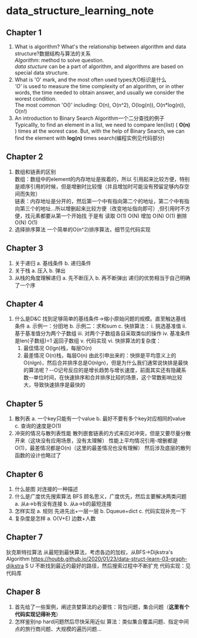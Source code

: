 # data_structure_learning_note
## Chapter 1  
1. What is algorithm? What's the relationship between algorithm and data structure?数据结构与算法的关系    
*Algorithm*: method to solve question.  
*data stucture* can be a part of algorithm, and algorithms are based on special data structure.
2. What is 'O' mark, and the most often used types大O标识是什么  
*'O'*  is used to measure the time complexity of an algorithm, or in other words, the time needed to obtain answer, and usually we consider the worest condition.   
The most common 'O()' including: O(n), O(n^2), O(log(n)), O(n*log(n)), O(n!)
3. An introduction to Binary Search Algorithm一个二分查找的例子    
Typicallly, to find an element in a list, we need to compare len(list) ( **O(n)** ) times at the worest case. But, with the help of Binary Search, we can find the element with **log(n)** times search(编程实例见代码部分)   
## Chapter 2  
1. 数组和链表的区别  
数组：数组中的element的内存地址是挨着的，所以 引用起来比较方便，特别是顺序引用的时候，但是增删时比较慢（并且增加时可能没有预留足够内存空间而失败）  
链表：内存地址是分开的，然后第一个中有指向第二个的地址，第二个中有指向第三个的地址...所以增删起来比较方便（改变地址指向即可）,但引用时不方便，找元素都要从第一个开始找 
于是有
读取 O(1) O(N)
增加 O(N) O(1)
删除 O(N) O(1)
2. 选择排序算法
一个简单的O(n^2)排序算法，细节见代码实现
## Chapter 3  
1. 关于递归
  a. 基线条件
  b. 递归条件
2. 关于栈
  a. 压入
  b. 弹出
3. 从栈的角度理解递归
  a. 先不断压入
  b. 再不断弹出
递归的优势相当于自己明确了一个序   
## Chapter 4  
1. 什么是D&C
找到足够简单的基线条件->缩小原始问题的规模。直至触达基线条件
  a. 示例一：分田地
  b. 示例二：求和sum
  c. 快排算法：
    i. 挑选基准值
    ii. 基于基准值分为两个子数组
    iii. 对两个子数组各自采取类似的操作
    iv. 基准条件是len(子数组)=1 返回子数组
    v. 代码实现
    vi. 快排算法的复杂度：
      1) 最佳情况 O(lgn)栈，每层O(n)
      2) 最差情况 O(n)栈，每层O(n)
由此引申出来的：快排是平均意义上的O(nlgn)，然后合并排序总是O(nlgn)，但是为什么我们通常说快排是最快的算法呢？--O记号反应的是增长趋势与增长速度，前面其实还有隐藏系数--单位时间，在快速排序和合并排序比较的场景，这个常数影响比较大，导致快速排序是最快的   
## Chapter 5  
1. 散列表
  a. 一个key只能有一个value
  b. 最好不要有多个key对应相同的value
  c. 查询的速度是O(1)
2. 冲突的情况与散列表性能
散列嵌套链表的方式来应对冲突，但是又要尽量分散开来（这块没有应用场景，没有太理解）
性能上平均情况引用-增删都是O(1)，最差情况都是O(n)（这里的最差情况也没有理解） 
然后涉及底层的散列函数的设计也略过了  
## Chapter 6  
1. 什么是图
对连接的一种描述
2. 什么是广度优先搜索算法 BFS
顾名思义，广度优先，然后主要解决两类问题
  a. 从a->b有没有连接
  b. 从a->b的最短连接
3. 怎样实现
  a. 规则 先进先出+一层一层
  b. Dqueue+dict
  c. 代码实现补充一下
4. 复杂度是怎样
  a. O(V+E) 边数+人数  
## Chapter 7  
狄克斯特拉算法
从最短到最快算法，考虑各边的加权，从BFS->Dijkstra's Algorithm
https://houbb.github.io/2020/01/23/data-struct-learn-03-graph-dijkstra
S U   不断找到最近的最好的路径，然后搜索过程中不断扩充
代码实现：见代码库

## Chaper 8  
1. 首先给了一些案例，阐述贪婪算法的必要性：背包问题，集合问题（**这里有个代码实现记得补充**） 
2. 怎样鉴别np hard问题然后尽快采用近似 算法：类似集合覆盖问题、指定中间点的旅行商问题、大规模的遍历问题...


